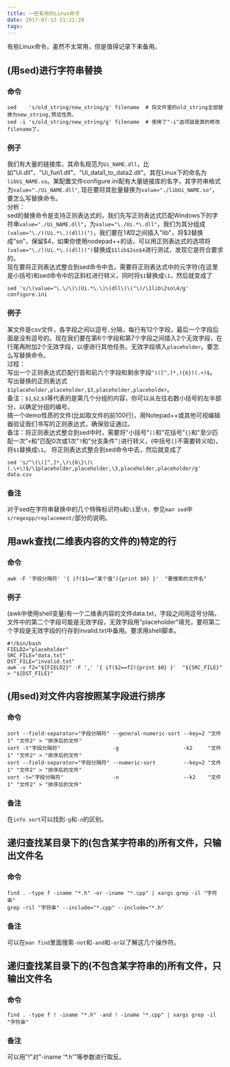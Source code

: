 ```yaml
---
title: 一些有用的Linux命令
date: 2017-07-13 21:21:29
tags:
---
```

有些Linux命令，虽然不太常用，但是值得记录下来备用。  

<!-- more -->

## (用sed)进行字符串替换  
### 命令  
```
sed    's/old_string/new_string/g' filename  # 将文件里的old_string全部替换为new_string,预览性质。
sed -i 's/old_string/new_string/g' filename  # 使用了"-i"选项就是真的修改filename了。
```
### 例子  
我们有大量的链接库，其命名规范为`Ui_NAME.dll`，比如"Ui.dll"、"Ui_fun1.dll"、"Ui_data1_to_data2.dll"。其在Linux下的命名为`libUi_NAME.so`。某配置文件configure.ini配有大量链接库的名字，其字符串格式为`value="./Ui_NAME.dll"`, 现在要将其批量替换为`value="./libUi_NAME.so"`，要怎么写替换命令。  
分析：  
sed的替换命令是支持正则表达式的，我们先写正则表达式匹配Windows下的字符串`value="./Ui_NAME.dll"`，为`value="\./Ui.*\.dll"`，我们为其分组成`(value="\./)(Ui.*\.)(dll)(")`，我们要在$1和$2之间插入"lib"，将$3替换成"so"，保留$4，如果你使用nodepad++的话，可以用正则表达式的选项将`(value="\./)(Ui.*\.)(dll)(")`替换成`$1lib$2so$4`进行测试，发现它是符合要求的。  
现在要将正则表达式整合到sed命令中去，需要将正则表达式中的元字符(在这里是小括号)和sed命令中的正斜杠进行转义，同时将`$1`替换成`\1`，然后就变成了
```
sed 's/\(value="\.\/\)\(Ui.*\.\)\(dll\)\("\)/\1lib\2so\4/g'  configure.ini
```
### 例子  
某文件是csv文件，各字段之间以逗号`,`分隔，每行有12个字段，最后一个字段后面是没有逗号的。现在我们要在第6个字段和第7个字段之间插入2个无效字段，在行尾再附加2个无效字段，以便进行其他任务。无效字段填入`placeholder`。要怎么写替换命令。  
过程：  
写出一个正则表达式匹配行首和前六个字段和剩余字段`^(([^,]*,){6})(.+)$`。  
写出替换的正则表达式`$1placeholder,placeholder,$3,placeholder,placeholder`。  
备注：`$1`,`$2`,`$3`等代表的是第几个分组的内容，你可以从左往右数小括号的左半部分，以确定分组的编号。  
搞一个demo性质的文件(比如取文件的前100行)，用Notepad++或其他可视编辑器验证我们书写的正则表达式，确保验证通过。  
备注：将正则表达式整合到sed中时，需要将"小括号"`()`和"花括号"`{}`和"至少匹配一次"`+`和"匹配0次或1次"`?`和"分支条件"`|`进行转义，(中括号`[]`不需要转义哈)，将`$1`替换成`\1`。
将正则表达式整合到sed命令中去，然后就变成了  
```
sed 's/^\(\([^,]*,\)\{6\}\)\(.\+\)$/\1placeholder,placeholder,\3,placeholder,placeholder/g' data.csv
```
### 备注  
对于sed在字符串替换中的几个特殊标识符`&`和`\1`至`\9`，参见`man sed`中`s/regexpp/replacement/`部分的说明。  

## 用awk查找(二维表内容的文件的)特定的行  
### 命令
```
awk -F '字段分隔符' '{ if($1=="某个值"){print $0} }'  "要搜索的文件名"
```
### 例子  
(awk中使用shell变量)有一个二维表内容的文件data.txt，字段之间用逗号分隔，文件中的第二个字段可能是无效字段，无效字段用"placeholder"填充，要将第二个字段是无效字段的行存到invalid.txt中备用。要求用shell脚本。  
```
#!/bin/bash
FIELD2="placeholder"
SRC_FILE="data.txt"
DST_FILE="invalid.txt"
awk -v f2="${FIELD2}" -F ',' '{ if($2==f2){print $0} }'  "${SRC_FILE}" > "${DST_FILE}"
```

## (用sed)对文件内容按照某字段进行排序  
### 命令  
```
sort --field-separator="字段分隔符" --general-numeric-sort --key=2 "文件1" "文件2" > "排序后的文件"
sort -t"字段分隔符"                 -g                     -k2     "文件1" "文件2" > "排序后的文件"
sort --field-separator="字段分隔符" --numeric-sort         --key=2 "文件1" "文件2" > "排序后的文件"
sort -t="字段分隔符"                -n                     --k2    "文件1" "文件2" > "排序后的文件"
```
### 备注  
在`info sort`可以找到`-g`和`-n`的区别。  

## 递归查找某目录下的(包含某字符串的)所有文件，只输出文件名  
### 命令  
```
find . -type f -iname "*.h" -or -iname "*.cpp" | xargs grep -il "字符串"
grep -ril "字符串" --include="*.cpp" --include="*.h"
```
### 备注  
可以在`man find`里面搜索`-not`和`-and`和`-or`以了解这几个操作符。  

## 递归查找某目录下的(不包含某字符串的)所有文件，只输出文件名  
### 命令  
```
find . -type f ! -iname "*.h" -and ! -iname "*.cpp" | xargs grep -il "字符串"
```
### 备注
可以用"!"对"-iname '*.h'"等参数进行取反。  

